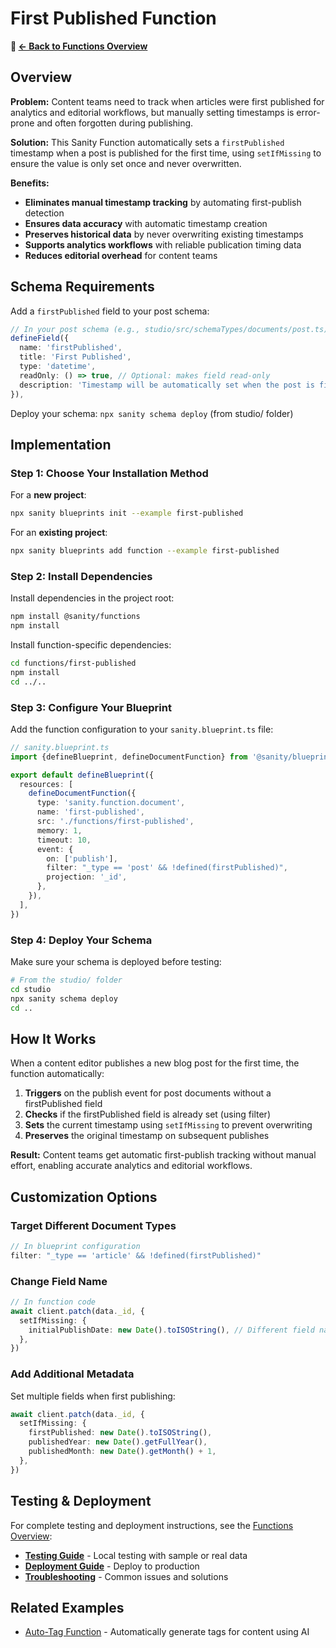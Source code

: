 # First Published Function

**📖 [← Back to Functions Overview](../README.md)**

## Overview

**Problem:** Content teams need to track when articles were first published for analytics and editorial workflows, but manually setting timestamps is error-prone and often forgotten during publishing.

**Solution:** This Sanity Function automatically sets a `firstPublished` timestamp when a post is published for the first time, using `setIfMissing` to ensure the value is only set once and never overwritten.

**Benefits:**

- **Eliminates manual timestamp tracking** by automating first-publish detection
- **Ensures data accuracy** with automatic timestamp creation
- **Preserves historical data** by never overwriting existing timestamps
- **Supports analytics workflows** with reliable publication timing data
- **Reduces editorial overhead** for content teams

## Schema Requirements

Add a `firstPublished` field to your post schema:

```typescript
// In your post schema (e.g., studio/src/schemaTypes/documents/post.ts)
defineField({
  name: 'firstPublished',
  title: 'First Published',
  type: 'datetime',
  readOnly: () => true, // Optional: makes field read-only
  description: 'Timestamp will be automatically set when the post is first published',
}),
```

Deploy your schema: `npx sanity schema deploy` (from studio/ folder)

## Implementation

### Step 1: Choose Your Installation Method

For a **new project**:

```bash
npx sanity blueprints init --example first-published
```

For an **existing project**:

```bash
npx sanity blueprints add function --example first-published
```

### Step 2: Install Dependencies

Install dependencies in the project root:

```bash
npm install @sanity/functions
npm install
```

Install function-specific dependencies:

```bash
cd functions/first-published
npm install
cd ../..
```

### Step 3: Configure Your Blueprint

Add the function configuration to your `sanity.blueprint.ts` file:

```ts
// sanity.blueprint.ts
import {defineBlueprint, defineDocumentFunction} from '@sanity/blueprints'

export default defineBlueprint({
  resources: [
    defineDocumentFunction({
      type: 'sanity.function.document',
      name: 'first-published',
      src: './functions/first-published',
      memory: 1,
      timeout: 10,
      event: {
        on: ['publish'],
        filter: "_type == 'post' && !defined(firstPublished)",
        projection: '_id',
      },
    }),
  ],
})
```

### Step 4: Deploy Your Schema

Make sure your schema is deployed before testing:

```bash
# From the studio/ folder
cd studio
npx sanity schema deploy
cd ..
```

## How It Works

When a content editor publishes a new blog post for the first time, the function automatically:

1. **Triggers** on the publish event for post documents without a firstPublished field
2. **Checks** if the firstPublished field is already set (using filter)
3. **Sets** the current timestamp using `setIfMissing` to prevent overwriting
4. **Preserves** the original timestamp on subsequent publishes

**Result:** Content teams get automatic first-publish tracking without manual effort, enabling accurate analytics and editorial workflows.

## Customization Options

### Target Different Document Types

```typescript
// In blueprint configuration
filter: "_type == 'article' && !defined(firstPublished)"
```

### Change Field Name

```typescript
// In function code
await client.patch(data._id, {
  setIfMissing: {
    initialPublishDate: new Date().toISOString(), // Different field name
  },
})
```

### Add Additional Metadata

Set multiple fields when first publishing:

```typescript
await client.patch(data._id, {
  setIfMissing: {
    firstPublished: new Date().toISOString(),
    publishedYear: new Date().getFullYear(),
    publishedMonth: new Date().getMonth() + 1,
  },
})
```

## Testing & Deployment

For complete testing and deployment instructions, see the [Functions Overview](../README.md):

- **[Testing Guide](../README.md#testing-functions-locally)** - Local testing with sample or real data
- **[Deployment Guide](../README.md#deployment-guide)** - Deploy to production
- **[Troubleshooting](../README.md#troubleshooting)** - Common issues and solutions

## Related Examples

- [Auto-Tag Function](../auto-tag/README.md) - Automatically generate tags for content using AI
